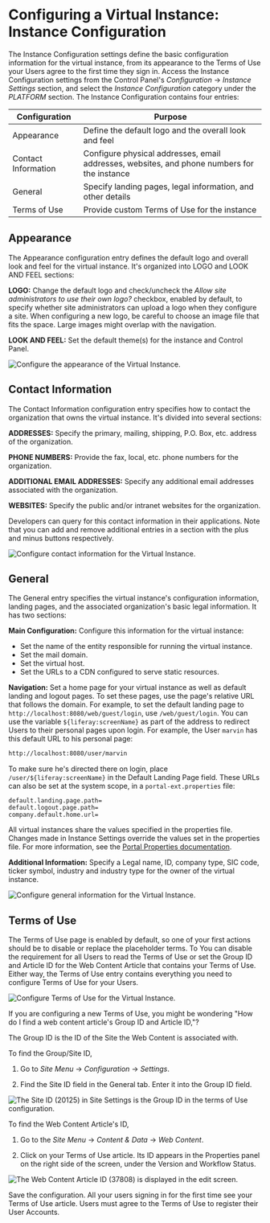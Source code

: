 # Configuring a Virtual Instance: Instance Configuration

The Instance Configuration settings define the basic configuration information for the virtual instance, from its appearance to the Terms of Use your Users agree to the first time they sign in. Access the Instance Configuration settings from the Control Panel's *Configuration* &rarr; *Instance Settings* section, and select the *Instance Configuration* category under the *PLATFORM* section. The Instance Configuration contains four entries:

| Configuration | Purpose |
| --------- | ------------ |
| Appearance | Define the default logo and the overall look and feel |
| Contact Information | Configure physical addresses, email addresses, websites, and phone numbers for the instance |
| General | Specify landing pages, legal information, and other details |
| Terms of Use | Provide custom Terms of Use for the instance |

## Appearance

The Appearance configuration entry defines the default logo and overall look and feel for the virtual instance. It's organized into LOGO and LOOK AND FEEL sections:

**LOGO:** Change the default logo and check/uncheck the *Allow site administrators to use their own logo?* checkbox, enabled by default, to specify whether site administrators can upload a logo when they configure a site. When configuring a new logo, be careful to choose an image file that fits the space. Large images might overlap with the navigation. 

**LOOK AND FEEL:** Set the default theme(s) for the instance and Control Panel. 

![Configure the appearance of the Virtual Instance.](./configuring-a-virtual-instance-instance-configuration/images/01.png)

## Contact Information

The Contact Information configuration entry specifies how to contact the organization that owns the virtual instance. It's divided into several sections:

**ADDRESSES:** Specify the primary, mailing, shipping, P.O. Box, etc. address of the organization. 

**PHONE NUMBERS:** Provide the fax, local, etc. phone numbers for the organization. 

**ADDITIONAL EMAIL ADDRESSES:** Specify any additional email addresses associated with the organization. 

**WEBSITES:** Specify the public and/or intranet websites for the organization. 

Developers can query for this contact information in their applications. Note that you can add and remove additional entries in a section with the plus and minus buttons respectively. 

![Configure contact information for the Virtual Instance.](./configuring-a-virtual-instance-instance-configuration/images/02.png)

## General

The General entry specifies the virtual instance's configuration information, landing pages, and the associated organization's basic legal information. It has two sections:

**Main Configuration:** Configure this information for the virtual instance:

- Set the name of the entity responsible for running the virtual instance.
- Set the mail domain.
- Set the virtual host.
- Set the URLs to a CDN configured to serve static resources.

**Navigation:** Set a home page for your virtual instance as well as default landing and logout pages. To set these pages, use the page's relative URL that follows the domain. For example, to set the default landing page to `http://localhost:8080/web/guest/login`, use `/web/guest/login`. You can use the variable `${liferay:screenName}` as part of the address to redirect Users to their personal pages upon login. For example, the User `marvin` has this default URL to his personal page:

```bash
http://localhost:8080/user/marvin
```

To make sure he's directed there on login, place `/user/${liferay:screenName}` in the Default Landing Page field. These URLs can also be set at the system scope, in a `portal-ext.properties` file:

```properties
default.landing.page.path=
default.logout.page.path=
company.default.home.url=
```

All virtual instances share the values specified in the properties file. Changes made in Instance Settings override the values set in the properties file. For more information, see the [Portal Properties documentation](https://docs.liferay.com/portal/7.3-latest/propertiesdoc/portal.properties.html).

**Additional Information:** Specify a Legal name, ID, company type, SIC code, ticker symbol, industry and industry type for the owner of the virtual instance. 

![Configure general information for the Virtual Instance.](./configuring-a-virtual-instance-instance-configuration/images/03.png)

## Terms of Use

The Terms of Use page is enabled by default, so one of your first actions should be to disable or replace the placeholder terms. To You can disable the requirement for all Users to read the Terms of Use or set the Group ID and Article ID for the Web Content Article that contains your Terms of Use. Either way, the Terms of Use entry contains everything you need to configure Terms of Use for your Users.

![Configure Terms of Use for the Virtual Instance.](./configuring-a-virtual-instance-instance-configuration/images/04.png)

If you are configuring a new Terms of Use, you might be wondering "How do I find a web content article's Group ID and Article ID,"?
 
The Group ID is the ID of the Site the Web Content is associated with. 

To find the Group/Site ID,

1. Go to *Site Menu* &rarr; *Configuration* &rarr; *Settings*.

1. Find the Site ID field in the General tab. Enter it into the Group ID field.

![The Site ID (20125) in Site Settings is the Group ID in the terms of Use configuration.](./configuring-a-virtual-instance-instance-configuration/images/05.png)

To find the Web Content Article's ID,

1. Go to the *Site Menu* &rarr; *Content & Data* &rarr; *Web Content*. 

1. Click on your Terms of Use article. Its ID appears in the Properties panel on the right side of the screen, under the Version and Workflow Status. 

![The Web Content Article ID (37808) is displayed in the edit screen.](./configuring-a-virtual-instance-instance-configuration/images/06.png)

Save the configuration. All your users signing in for the first time see your Terms of Use article. Users must agree to the Terms of Use to register their User Accounts. 
